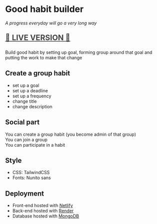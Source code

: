 # Good habit builder

_A progress everyday will go a very long way_

<p style="font-size: 1.5rem; font-weight: bold; opacity: 0.8">
<a href="https://habit-builder.netlify.app">🚀 LIVE VERSION 🚀</a>
</p>

Build good habit by setting up goal, forming group around that goal and putting the work to make that change

<!--
TODO - Fix: difficulty & frequency tag on newly created habit
TODO - Fix: end date after created habit on my habits page
TODO - Fix: edit form empty
TODO - Fix: display correct start date after edit
TODO - Fix: default end date when creating
TODO - Add: button on start and end date that show start end date on calendar
-->

## Create a group habit

- set up a goal
- set up a deadline
- set up a frequency
- change title
- change description

## Social part

You can create a group habit (you become admin of that group)  
You can join a group  
You can participate in a habit

## Style

- CSS: TailwindCSS
- Fonts: Nunito sans

## Deployment

- Front-end hosted with [Netlify](https://habit-builder.netlify.app)
- Back-end hosted with [Render](https://habit-builder-server.onrender.com)
- Database hosted with [MongoDB](https://cloud.mongodb.com/)
